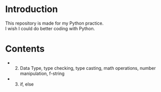 # Introduction
This repository is made for my Python practice.  
I wish I could do better coding with Python.  

# Contents
* 002. Data Type, type checking, type casting, math operations, number manipulation, f-string
* 003. if, else